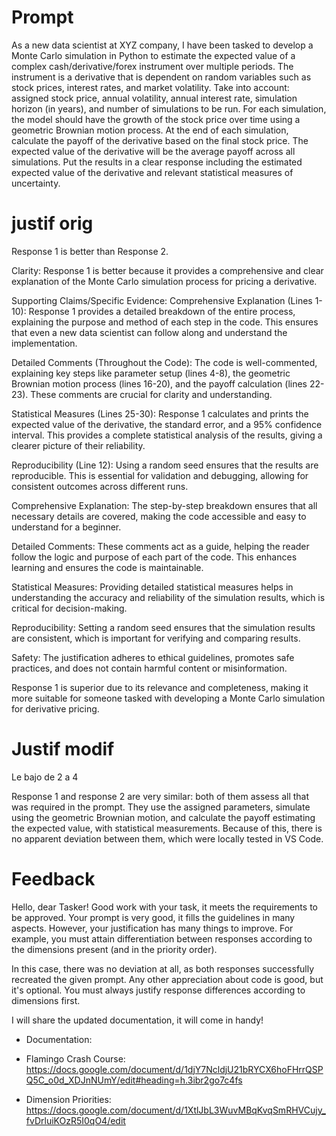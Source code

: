 # Prompt

As a new data scientist at XYZ company, I have been tasked to develop a Monte Carlo simulation in Python to estimate the expected value of a complex cash/derivative/forex instrument over multiple periods. The instrument is a derivative that is dependent on random variables such as stock prices, interest rates, and market volatility. Take into account: assigned stock price, annual volatility, annual interest rate, simulation horizon (in years), and number of simulations to be run. For each simulation, the model should have the growth of the stock price over time using a geometric Brownian motion process. At the end of each simulation, calculate the payoff of the derivative based on the final stock price. The expected value of the derivative will be the average payoff across all simulations. Put the results in a clear response including the estimated expected value of the derivative and relevant statistical measures of uncertainty.

# justif orig

Response 1 is better than Response 2. 

Clarity: Response 1 is better because it provides a comprehensive and clear explanation of the Monte Carlo simulation process for pricing a derivative.

Supporting Claims/Specific Evidence:
Comprehensive Explanation (Lines 1-10): Response 1 provides a detailed breakdown of the entire process, explaining the purpose and method of each step in the code. This ensures that even a new data scientist can follow along and understand the implementation.

Detailed Comments (Throughout the Code): The code is well-commented, explaining key steps like parameter setup (lines 4-8), the geometric Brownian motion process (lines 16-20), and the payoff calculation (lines 22-23). These comments are crucial for clarity and understanding.

Statistical Measures (Lines 25-30): Response 1 calculates and prints the expected value of the derivative, the standard error, and a 95% confidence interval. This provides a complete statistical analysis of the results, giving a clearer picture of their reliability.

Reproducibility (Line 12): Using a random seed ensures that the results are reproducible. This is essential for validation and debugging, allowing for consistent outcomes across different runs.

Comprehensive Explanation: The step-by-step breakdown ensures that all necessary details are covered, making the code accessible and easy to understand for a beginner.

Detailed Comments: These comments act as a guide, helping the reader follow the logic and purpose of each part of the code. This enhances learning and ensures the code is maintainable.

Statistical Measures: Providing detailed statistical measures helps in understanding the accuracy and reliability of the simulation results, which is critical for decision-making.

Reproducibility: Setting a random seed ensures that the simulation results are consistent, which is important for verifying and comparing results.

Safety: The justification adheres to ethical guidelines, promotes safe practices, and does not contain harmful content or misinformation.

Response 1 is superior due to its relevance and completeness, making it more suitable for someone tasked with developing a Monte Carlo simulation for derivative pricing.

# Justif modif

Le bajo de 2 a 4

Response 1 and response 2 are very similar: both of them assess all that was required in the prompt. They use the assigned parameters, simulate using the geometric Brownian motion, and calculate the payoff estimating the expected value, with statistical measurements.
Because of this, there is no apparent deviation between them, which were locally tested in VS Code.

# Feedback

Hello, dear Tasker! Good work with your task, it meets the requirements to be approved.
Your prompt is very good, it fills the guidelines in many aspects. However, your justification has many things to improve. For example, you must attain differentiation between responses according to the dimensions present (and in the priority order).

In this case, there was no deviation at all, as both responses successfully recreated the given prompt. Any other appreciation about code is good, but it's optional. You must always justify response differences according to dimensions first.

I will share the updated documentation, it will come in handy!

* Documentation:

* Flamingo Crash Course:
https://docs.google.com/document/d/1djY7NcldjU21bRYCX6hoFHrrQSPQ5C_o0d_XDJnNUmY/edit#heading=h.3ibr2go7c4fs

* Dimension Priorities:
https://docs.google.com/document/d/1XtlJbL3WuvMBqKvqSmRHVCujy_fvDrluiKOzR5I0qO4/edit